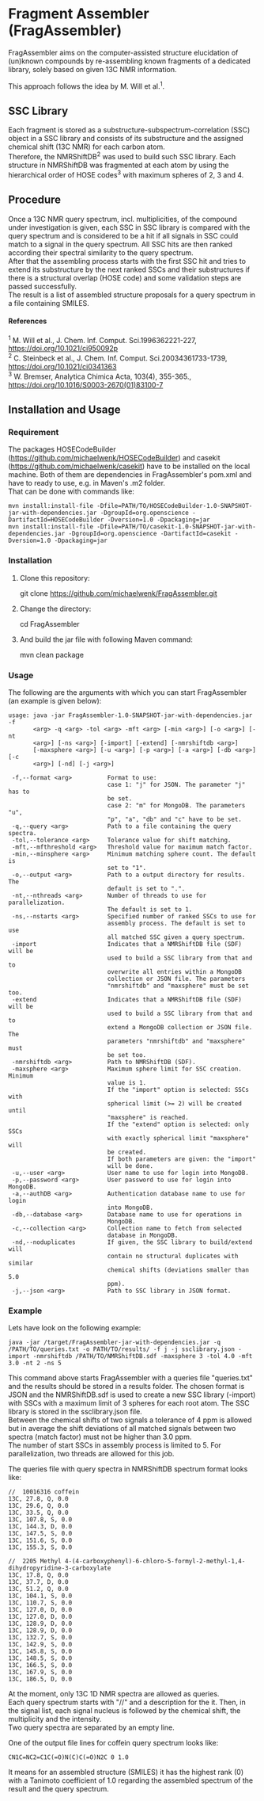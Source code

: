 # Fragment Assembler (FragAssembler)

FragAssembler aims on the computer-assisted structure elucidation of (un)known compounds by re-assembling 
known fragments of a dedicated library, solely based on given 13C NMR information. <br> 

This approach follows the idea by M. Will et al.<sup>1</sup>. 

## SSC Library 
 
Each fragment is stored as a substructure-subspectrum-correlation (SSC) object in a SSC library and 
consists of its substructure and the assigned chemical shift (13C NMR) for each carbon atom. <br>
Therefore, the NMRShiftDB<sup>2</sup> was used to build such SSC library. Each 
structure in NMRShiftDB was fragmented at each atom by using the hierarchical order of HOSE codes<sup>3</sup> 
with maximum spheres of 2, 3 and 4.

## Procedure

Once a 13C NMR query spectrum, incl. multiplicities, of the compound under investigation is given, each SSC in SSC 
library is compared with the query spectrum and is considered to be a hit if all signals in SSC could match to a 
signal in the query spectrum. All SSC hits are then ranked according their spectral similarity to the query spectrum. <br> 
After that the assembling process starts with the first SSC hit and tries to extend its substructure by the 
next ranked SSCs and their substructures if there is a structural overlap (HOSE code) and 
some validation steps are passed successfully. <br>
The result is a list of assembled structure proposals for a query spectrum in a file containing SMILES.


#### References 
<sup>1</sup> M. Will et al., J. Chem. Inf. Comput. Sci.1996362221-227, https://doi.org/10.1021/ci950092p <br>
<sup>2</sup> C. Steinbeck et al., J. Chem. Inf. Comput. Sci.20034361733-1739, https://doi.org/10.1021/ci0341363 <br>
<sup>3</sup> W. Bremser, Analytica Chimica Acta, 103(4), 355-365., https://doi.org/10.1016/S0003-2670(01)83100-7


## Installation and Usage

### Requirement

The packages HOSECodeBuilder (https://github.com/michaelwenk/HOSECodeBuilder) and 
casekit (https://github.com/michaelwenk/casekit) have to be installed on the local machine. Both of them
are dependencies in FragAssembler's pom.xml and have to ready to use, e.g. in Maven's .m2 folder. <br>
That can be done with commands like:

    
    mvn install:install-file -Dfile=PATH/TO/HOSECodeBuilder-1.0-SNAPSHOT-jar-with-dependencies.jar -DgroupId=org.openscience -DartifactId=HOSECodeBuilder -Dversion=1.0 -Dpackaging=jar
    mvn install:install-file -Dfile=PATH/TO/casekit-1.0-SNAPSHOT-jar-with-dependencies.jar -DgroupId=org.openscience -DartifactId=casekit -Dversion=1.0 -Dpackaging=jar 

### Installation

1. Clone this repository:

    git clone https://github.com/michaelwenk/FragAssembler.git

2. Change the directory:

    cd FragAssembler

3. And build the jar file with following Maven command:
    
    mvn clean package

### Usage

The following are the arguments with which you can start FragAssembler (an example is given below):

    usage: java -jar FragAssembler-1.0-SNAPSHOT-jar-with-dependencies.jar -f
           <arg> -q <arg> -tol <arg> -mft <arg> [-min <arg>] [-o <arg>] [-nt
           <arg>] [-ns <arg>] [-import] [-extend] [-nmrshiftdb <arg>]
           [-maxsphere <arg>] [-u <arg>] [-p <arg>] [-a <arg>] [-db <arg>] [-c
           <arg>] [-nd] [-j <arg>]
    
     -f,--format <arg>          Format to use:
                                case 1: "j" for JSON. The parameter "j" has to
                                be set.
                                case 2: "m" for MongoDB. The parameters "u",
                                "p", "a", "db" and "c" have to be set.
     -q,--query <arg>           Path to a file containing the query spectra.
     -tol,--tolerance <arg>     Tolerance value for shift matching.
     -mft,--mfthreshold <arg>   Threshold value for maximum match factor.
     -min,--minsphere <arg>     Minimum matching sphere count. The default is
                                set to "1".
     -o,--output <arg>          Path to a output directory for results. The
                                default is set to ".".
     -nt,--nthreads <arg>       Number of threads to use for parallelization.
                                The default is set to 1.
     -ns,--nstarts <arg>        Specified number of ranked SSCs to use for
                                assembly process. The default is set to use
                                all matched SSC given a query spectrum.
     -import                    Indicates that a NMRShiftDB file (SDF) will be
                                used to build a SSC library from that and to
                                overwrite all entries within a MongoDB
                                collection or JSON file. The parameters
                                "nmrshiftdb" and "maxsphere" must be set too.
     -extend                    Indicates that a NMRShiftDB file (SDF) will be
                                used to build a SSC library from that and to
                                extend a MongoDB collection or JSON file. The
                                parameters "nmrshiftdb" and "maxsphere" must
                                be set too.
     -nmrshiftdb <arg>          Path to NMRShiftDB (SDF).
     -maxsphere <arg>           Maximum sphere limit for SSC creation. Minimum
                                value is 1.
                                If the "import" option is selected: SSCs with
                                spherical limit (>= 2) will be created until
                                "maxsphere" is reached.
                                If the "extend" option is selected: only SSCs
                                with exactly spherical limit "maxsphere" will
                                be created.
                                If both parameters are given: the "import"
                                will be done.
     -u,--user <arg>            User name to use for login into MongoDB.
     -p,--password <arg>        User password to use for login into MongoDB.
     -a,--authDB <arg>          Authentication database name to use for login
                                into MongoDB.
     -db,--database <arg>       Database name to use for operations in
                                MongoDB.
     -c,--collection <arg>      Collection name to fetch from selected
                                database in MongoDB.
     -nd,--noduplicates         If given, the SSC library to build/extend will
                                contain no structural duplicates with similar
                                chemical shifts (deviations smaller than 5.0
                                ppm).
     -j,--json <arg>            Path to SSC library in JSON format.
     
### Example

Lets have look on the following example:

    java -jar /target/FragAssembler-jar-with-dependencies.jar -q /PATH/TO/queries.txt -o PATH/TO/results/ -f j -j ssclibrary.json -import -nmrshiftdb /PATH/TO/NMRShiftDB.sdf -maxsphere 3 -tol 4.0 -mft 3.0 -nt 2 -ns 5 

This command above starts FragAssembler with a queries file "queries.txt" and the results should be stored in a
results folder. The chosen format is JSON and the NMRShiftDB.sdf is used to create a new SSC library (-import) with 
SSCs with a maximum limit of 3 spheres for each root atom. The SSC library is stored in the ssclibrary.json file. <br> 
Between the chemical shifts of two signals a tolerance of 4 ppm is allowed but in average the
shift deviations of all matched signals between two spectra (match factor) must not be higher than 3.0 ppm. <br>
The number of start SSCs in assembly process is limited to 5. For parallelization, two threads are allowed for this job.

The queries file with query spectra in NMRShiftDB spectrum format looks like:

    //  10016316 coffein
    13C, 27.8, Q, 0.0
    13C, 29.6, Q, 0.0
    13C, 33.5, Q, 0.0
    13C, 107.8, S, 0.0
    13C, 144.3, D, 0.0
    13C, 147.5, S, 0.0
    13C, 151.6, S, 0.0
    13C, 155.3, S, 0.0
    
    //  2205 Methyl 4-(4-carboxyphenyl)-6-chloro-5-formyl-2-methyl-1,4-dihydropyridine-3-carboxylate 
    13C, 17.8, Q, 0.0
    13C, 37.7, D, 0.0
    13C, 51.2, Q, 0.0
    13C, 104.1, S, 0.0
    13C, 110.7, S, 0.0
    13C, 127.0, D, 0.0
    13C, 127.0, D, 0.0
    13C, 128.9, D, 0.0
    13C, 128.9, D, 0.0
    13C, 132.7, S, 0.0
    13C, 142.9, S, 0.0
    13C, 145.8, S, 0.0
    13C, 148.5, S, 0.0
    13C, 166.5, S, 0.0
    13C, 167.9, S, 0.0
    13C, 186.5, D, 0.0

At the moment, only 13C 1D NMR spectra are allowed as queries. <br>
Each query spectrum starts with "//" and a description for the it. 
Then, in the signal list, each signal nucleus is followed by the chemical shift, 
the multiplicity and the intensity. <br>
Two query spectra are separated by an empty line.

One of the output file lines for coffein query spectrum looks like:

    CN1C=NC2=C1C(=O)N(C)C(=O)N2C 0 1.0

It means for an assembled structure (SMILES) it has the highest rank (0) with a Tanimoto coefficient 
of 1.0 regarding the assembled spectrum of the result and the query spectrum.